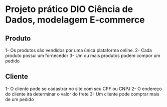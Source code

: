 # Projeto prático DIO Ciência de Dados, modelagem E-commerce

## Produto
1- Os produtos são vendidos por uma única plataforma online.
2- Cada produto possui um fornecedor
3- Um ou mais produtos podem compor um pedido

## Cliente
1- O cliente pode se cadastrar no site com seu CPF ou CNPJ
2- O endereço do cliente irá determinar o valor do frete
3- Um cliente pode comprar mais de um pedido



